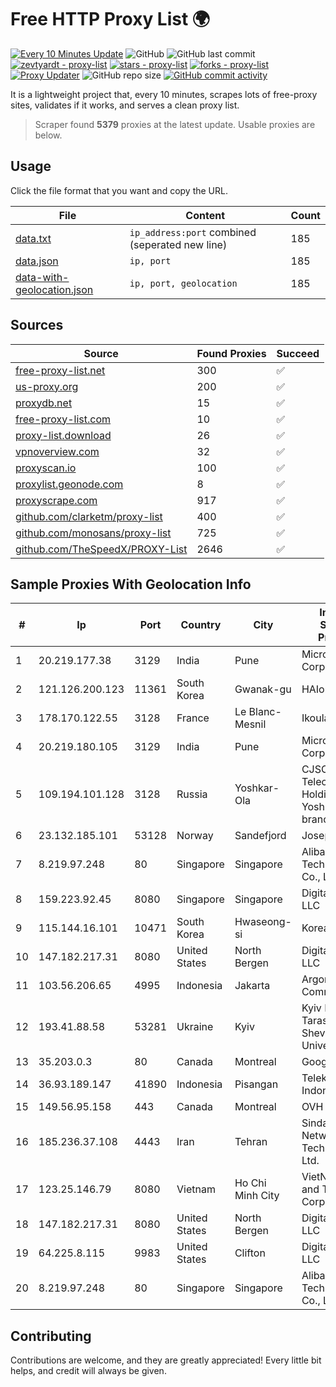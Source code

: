 
# Free HTTP Proxy List 🌍

[![Every 10 Minutes Update](https://github.com/mertguvencli/http-proxy-list/actions/workflows/main.yml/badge.svg?branch=main)](https://github.com/mertguvencli/http-proxy-list/actions/workflows/main.yml)
![GitHub](https://img.shields.io/github/license/mertguvencli/http-proxy-list)
![GitHub last commit](https://img.shields.io/github/last-commit/mertguvencli/http-proxy-list)
[![zevtyardt - proxy-list](https://img.shields.io/static/v1?label=zevtyardt&message=proxy-list&color=blue&logo=github)](https://github.com/zevtyardt/proxy-list "Go to GitHub repo")
[![stars - proxy-list](https://img.shields.io/github/stars/zevtyardt/proxy-list?style=social)](https://github.com/zevtyardt/proxy-list)
[![forks - proxy-list](https://img.shields.io/github/forks/zevtyardt/proxy-list?style=social)](https://github.com/zevtyardt/proxy-list)
[![Proxy Updater](https://github.com/zevtyardt/proxy-list/workflows/Proxy%20Updater/badge.svg)](https://github.com/zevtyardt/proxy-list/actions?query=workflow:"Proxy+Updater")
![GitHub repo size](https://img.shields.io/github/repo-size/zevtyardt/proxy-list)
[![GitHub commit activity](https://img.shields.io/github/commit-activity/m/zevtyardt/proxy-list?logo=commits)](https://github.com/zevtyardt/proxy-list/commits/main)

It is a lightweight project that, every 10 minutes, scrapes lots of free-proxy sites, validates if it works, and serves a clean proxy list.

> Scraper found **5379** proxies at the latest update. Usable proxies are below.

## Usage

Click the file format that you want and copy the URL.

|File|Content|Count|
|----|-------|-----|
|[data.txt](https://raw.githubusercontent.com/mertguvencli/http-proxy-list/main/proxy-list/data.txt)|`ip_address:port` combined (seperated new line)|185|
|[data.json](https://raw.githubusercontent.com/mertguvencli/http-proxy-list/main/proxy-list/data.json)|`ip, port`|185|
|[data-with-geolocation.json](https://raw.githubusercontent.com/mertguvencli/http-proxy-list/main/proxy-list/data-with-geolocation.json)|`ip, port, geolocation`|185|

## Sources

|Source|Found Proxies|Succeed|
|------|-------------|-------|
|[free-proxy-list.net](https://free-proxy-list.net)|300|✅|
|[us-proxy.org](https://www.us-proxy.org)|200|✅|
|[proxydb.net](http://proxydb.net)|15|✅|
|[free-proxy-list.com](https://free-proxy-list.com/?page=&port=&type%5B%5D=http&type%5B%5D=https&up_time=0&search=Search)|10|✅|
|[proxy-list.download](https://www.proxy-list.download/HTTP)|26|✅|
|[vpnoverview.com](https://vpnoverview.com/privacy/anonymous-browsing/free-proxy-servers)|32|✅|
|[proxyscan.io](https://www.proxyscan.io)|100|✅|
|[proxylist.geonode.com](https://proxylist.geonode.com/api/proxy-list?limit=300&page=1&sort_by=lastChecked&sort_type=desc&protocols=http,https)|8|✅|
|[proxyscrape.com](https://api.proxyscrape.com/v2/?request=displayproxies&protocol=http&timeout=10000&country=all&ssl=all&anonymity=all)|917|✅|
|[github.com/clarketm/proxy-list](https://raw.githubusercontent.com/clarketm/proxy-list/master/proxy-list-raw.txt)|400|✅|
|[github.com/monosans/proxy-list](https://raw.githubusercontent.com/monosans/proxy-list/main/proxies/http.txt)|725|✅|
|[github.com/TheSpeedX/PROXY-List](https://raw.githubusercontent.com/TheSpeedX/PROXY-List/master/http.txt)|2646|✅|


## Sample Proxies With Geolocation Info

|#|Ip|Port|Country|City|Internet Service Provider|
|-|--|----|-------|----|-------------------------|
|1|20.219.177.38|3129|India|Pune|Microsoft Corporation|
|2|121.126.200.123|11361|South Korea|Gwanak-gu|HAIonNet|
|3|178.170.122.55|3128|France|Le Blanc-Mesnil|Ikoula Ripe|
|4|20.219.180.105|3129|India|Pune|Microsoft Corporation|
|5|109.194.101.128|3128|Russia|Yoshkar-Ola|CJSC "ER-Telecom Holding" Yoshkar-Ola branch|
|6|23.132.185.101|53128|Norway|Sandefjord|Joseph Farnell|
|7|8.219.97.248|80|Singapore|Singapore|Alibaba (US) Technology Co., Ltd.|
|8|159.223.92.45|8080|Singapore|Singapore|DigitalOcean, LLC|
|9|115.144.16.101|10471|South Korea|Hwaseong-si|Korea Telecom|
|10|147.182.217.31|8080|United States|North Bergen|DigitalOcean, LLC|
|11|103.56.206.65|4995|Indonesia|Jakarta|Argon Data Communication|
|12|193.41.88.58|53281|Ukraine|Kyiv|Kyiv National Taras Shevchenko University|
|13|35.203.0.3|80|Canada|Montreal|Google LLC|
|14|36.93.189.147|41890|Indonesia|Pisangan|Telekomunikasi Indonesia|
|15|149.56.95.158|443|Canada|Montreal|OVH Hosting|
|16|185.236.37.108|4443|Iran|Tehran|Sindad Network Technology Ltd.|
|17|123.25.146.79|8080|Vietnam|Ho Chi Minh City|VietNam Post and Telecom Corporation|
|18|147.182.217.31|8080|United States|North Bergen|DigitalOcean, LLC|
|19|64.225.8.115|9983|United States|Clifton|DigitalOcean, LLC|
|20|8.219.97.248|80|Singapore|Singapore|Alibaba (US) Technology Co., Ltd.|



## Contributing

Contributions are welcome, and they are greatly appreciated! Every
little bit helps, and credit will always be given.

